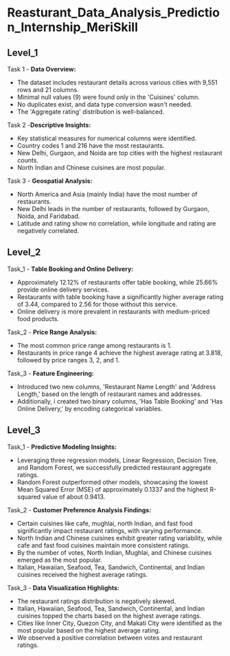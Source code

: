 # Reasturant_Data_Analysis_Prediction_Internship_MeriSkill
## **Level_1**

Task 1 - **Data Overview:**

* The dataset includes restaurant details across various cities with 9,551 rows and 21 columns.
* Minimal null values (9) were found only in the 'Cuisines' column.
* No duplicates exist, and data type conversion wasn't needed.
* The 'Aggregate rating' distribution is well-balanced.

Task 2 -**Descriptive Insights:**

* Key statistical measures for numerical columns were identified.
* Country codes 1 and 216 have the most restaurants.
* New Delhi, Gurgaon, and Noida are top cities with the highest restaurant counts.
* North Indian and Chinese cuisines are most popular.

Task 3 - **Geospatial Analysis:**

* North America and Asia (mainly India) have the most number of restaurants.
* New Delhi leads in the number of restaurants, followed by Gurgaon, Noida, and Faridabad.
* Latitude and rating show no correlation, while longitude and rating are negatively correlated.

## **Level_2**

Task_1 - **Table Booking and Online Delivery:**

* Approximately 12.12% of restaurants offer table booking, while 25.66% provide online delivery services.
* Restaurants with table booking have a significantly higher average rating of 3.44, compared to 2.56 for those without this service.
* Online delivery is more prevalent in restaurants with medium-priced food products.

Task_2 - **Price Range Analysis:**

* The most common price range among restaurants is 1.
* Restaurants in price range 4 achieve the highest average rating at 3.818, followed by price ranges 3, 2, and 1.

Task_3 - **Feature Engineering:**

* Introduced two new columns, 'Restaurant Name Length' and 'Address Length,' based on the length of restaurant names and addresses.
* Additionally, i created two binary columns, 'Has Table Booking' and 'Has Online Delivery,' by encoding categorical variables.

## **Level_3**

Task_1 - **Predictive Modeling Insights:**

* Leveraging three regression models, Linear Regression, Decision Tree, and Random Forest, we successfully predicted restaurant aggregate ratings.
* Random Forest outperformed other models, showcasing the lowest Mean Squared Error (MSE) of approximately 0.1337 and the highest R-squared value of about 0.9413.

Task_2 - **Customer Preference Analysis Findings:**

* Certain cuisines like cafe, mughlai, north Indian, and fast food significantly impact restaurant ratings, with varying performance.
* North Indian and Chinese cuisines exhibit greater rating variability, while cafe and fast food cuisines maintain more consistent ratings.
* By the number of votes, North Indian, Mughlai, and Chinese cuisines emerged as the most popular.
* Italian, Hawaiian, Seafood, Tea, Sandwich, Continental, and Indian cuisines received the highest average ratings.

Task_3 - **Data Visualization Highlights:**

* The restaurant ratings distribution is negatively skewed.
* Italian, Hawaiian, Seafood, Tea, Sandwich, Continental, and Indian cuisines topped the charts based on the highest average ratings.
* Cities like Inner City, Quezon City, and Makati City were identified as the most popular based on the highest average rating.
* We observed a positive correlation between votes and restaurant ratings.

  
